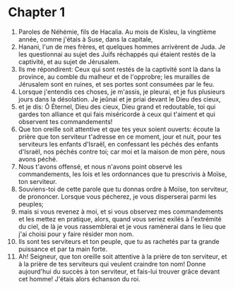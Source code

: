 # Chapter 1

1. Paroles de Néhémie, fils de Hacalia. Au mois de Kisleu, la vingtième année, comme j'étais à Suse, dans la capitale,
2. Hanani, l'un de mes frères, et quelques hommes arrivèrent de Juda. Je les questionnai au sujet des Juifs réchappés qui étaient restés de la captivité, et au sujet de Jérusalem.
3. Ils me répondirent: Ceux qui sont restés de la captivité sont là dans la province, au comble du malheur et de l'opprobre; les murailles de Jérusalem sont en ruines, et ses portes sont consumées par le feu.
4. Lorsque j'entendis ces choses, je m'assis, je pleurai, et je fus plusieurs jours dans la désolation. Je jeûnai et je priai devant le Dieu des cieux,
5. et je dis: Ô Éternel, Dieu des cieux, Dieu grand et redoutable, toi qui gardes ton alliance et qui fais miséricorde à ceux qui t'aiment et qui observent tes commandements!
6. Que ton oreille soit attentive et que tes yeux soient ouverts: écoute la prière que ton serviteur t'adresse en ce moment, jour et nuit, pour tes serviteurs les enfants d'Israël, en confessant les péchés des enfants d'Israël, nos péchés contre toi; car moi et la maison de mon père, nous avons péché.
7. Nous t'avons offensé, et nous n'avons point observé les commandements, les lois et les ordonnances que tu prescrivis à Moïse, ton serviteur.
8. Souviens-toi de cette parole que tu donnas ordre à Moïse, ton serviteur, de prononcer. Lorsque vous pécherez, je vous disperserai parmi les peuples;
9. mais si vous revenez à moi, et si vous observez mes commandements et les mettez en pratique, alors, quand vous seriez exilés à l'extrémité du ciel, de là je vous rassemblerai et je vous ramènerai dans le lieu que j'ai choisi pour y faire résider mon nom.
10. Ils sont tes serviteurs et ton peuple, que tu as rachetés par ta grande puissance et par ta main forte.
11. Ah! Seigneur, que ton oreille soit attentive à la prière de ton serviteur, et à la prière de tes serviteurs qui veulent craindre ton nom! Donne aujourd'hui du succès à ton serviteur, et fais-lui trouver grâce devant cet homme! J'étais alors échanson du roi.

